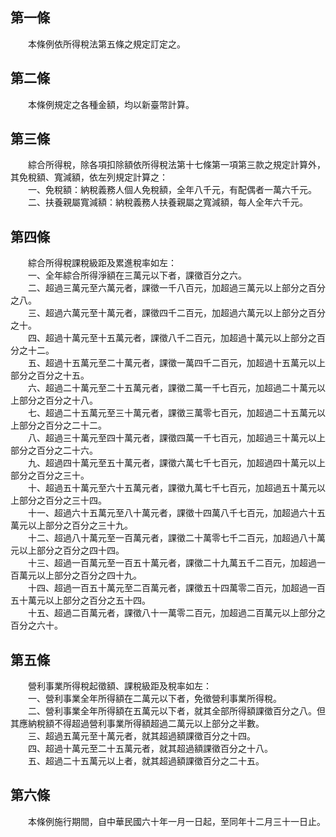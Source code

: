 第一條 
-------
　　本條例依所得稅法第五條之規定訂定之。  


第二條 
-------
　　本條例規定之各種金額，均以新臺幣計算。  


第三條 
-------
　　綜合所得稅，除各項扣除額依所得稅法第十七條第一項第三款之規定計算外，其免稅額、寬減額，依左列規定計算之：  
　　一、免稅額：納稅義務人個人免稅額，全年八千元，有配偶者一萬六千元。  
　　二、扶養親屬寬減額：納稅義務人扶養親屬之寬減額，每人全年六千元。  


第四條 
-------
　　綜合所得稅課稅級距及累進稅率如左：  
　　一、全年綜合所得淨額在三萬元以下者，課徵百分之六。  
　　二、超過三萬元至六萬元者，課徵一千八百元，加超過三萬元以上部分之百分之八。  
　　三、超過六萬元至十萬元者，課徵四千二百元，加超過六萬元以上部分之百分之十。  
　　四、超過十萬元至十五萬元者，課徵八千二百元，加超過十萬元以上部分之百分之十二。  
　　五、超過十五萬元至二十萬元者，課徵一萬四千二百元，加超過十五萬元以上部分之百分之十五。  
　　六、超過二十萬元至二十五萬元者，課徵二萬一千七百元，加超過二十萬元以上部分之百分之十八。  
　　七、超過二十五萬元至三十萬元者，課徵三萬零七百元，加超過二十五萬元以上部分之百分之二十二。  
　　八、超過三十萬元至四十萬元者，課徵四萬一千七百元，加超過三十萬元以上部分之百分之二十六。  
　　九、超過四十萬元至五十萬元者，課徵六萬七千七百元，加超過四十萬元以上部分之百分之三十。  
　　十、超過五十萬元至六十五萬元者，課徵九萬七千七百元，加超過五十萬元以上部分之百分之三十四。  
　　十一、超過六十五萬元至八十萬元者，課徵十四萬八千七百元，加超過六十五萬元以上部分之百分之三十九。  
　　十二、超過八十萬元至一百萬元者，課徵二十萬零七千二百元，加超過八十萬元以上部分之百分之四十四。  
　　十三、超過一百萬元至一百五十萬元者，課徵二十九萬五千二百元，加超過一百萬元以上部分之百分之四十九。  
　　十四、超過一百五十萬元至二百萬元者，課徵五十四萬零二百元，加超過一百五十萬元以上部分之百分之五十四。  
　　十五、超過二百萬元者，課徵八十一萬零二百元，加超過二百萬元以上部分之百分之六十。  


第五條 
-------
　　營利事業所得稅起徵額、課稅級距及稅率如左：  
　　一、營利事業全年所得額在二萬元以下者，免徵營利事業所得稅。  
　　二、營利事業全年所得額在五萬元以下者，就其全部所得額課徵百分之八。但其應納稅額不得超過營利事業所得額超過二萬元以上部分之半數。  
　　三、超過五萬元至十萬元者，就其超過額課徵百分之十四。  
　　四、超過十萬元至二十五萬元者，就其超過額課徵百分之十八。  
　　五、超過二十五萬元以上者，就其超過額課徵百分之二十五。  


第六條 
-------
　　本條例施行期間，自中華民國六十年一月一日起，至同年十二月三十一日止。